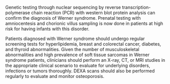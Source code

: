 Genetic testing through nuclear sequencing by reverse transcription-polymerase chain reaction (PCR) with western blot protein analysis can confirm the diagnosis of Werner syndrome. Prenatal testing with amniocentesis and chorionic villus sampling is now done in patients at high risk for having infants with this disorder.

Patients diagnosed with Werner syndrome should undergo regular screening tests for hyperlipidemia, breast and colorectal cancer, diabetes, and thyroid abnormalities. Given the number of musculoskeletal abnormalities and high prevalence of soft tissue sarcomas in Werner syndrome patients, clinicians should perform an X-ray, CT, or MRI studies in the appropriate clinical scenario to evaluate for underlying disorders, infections or tumors thoroughly. DEXA scans should also be performed regularly to evaluate and monitor osteoporosis.